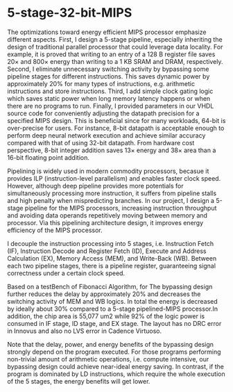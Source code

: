 # 5-stage-32-bit-MIPS

The optimizations toward energy efficient MIPS processor emphasize different aspects. 
First, I design a 5-stage pipeline, especially inheriting the design of traditional parallel processor that could leverage data locality. For example, it is proved that writing to an entry of a 128 B register file saves 20× and 800× energy than writing to a 1 KB SRAM and DRAM, respectively. 
Second, I eliminate unnecessary switching activity by bypassing some pipeline stages for different instructions. This saves dynamic power by approximately 20% for many types of instructions, e.g. arithmetic instructions and store instructions. 
Third, I add simple clock gating logic which saves static power when long memory latency happens or when there are no programs to run. 
Finally, I provided parameters in our VHDL source code for conveniently adjusting the datapath precision for a specified MIPS design. This is beneficial since for many workloads, 64-bit is over-precise for users. For instance, 8-bit datapath is acceptable enough to perform deep neural network execution and achieve similar accuracy compared with that of using 32-bit datapath. From hardware cost perspective, 8-bit integer addition saves 13× energy and 38× area than a 16-bit floating point addition.

Pipelining is widely used in modern commodity processors, becasue it provides ILP (instruction-level parallelism) and enables faster clock speed. However, although deep pipeline provides more potentials for simultaneously processing more instruction, it suffers from pipeline stalls and high penalty when mispredicting branches. In our project, I design a 5-stage pipeline for the MIPS processors, increasing instruction throughput and avoiding data operands repetitively moving between memory and processor. Via this pipelining architecture design, it improves energy efficiency of the MIPS processor.

I decouple the instruction processing into 5 stages, i.e. Instruction Fetch (IF), Instruction Decode and Register Fetch (ID), Execute and Address Calculation (EX), Memory Access (MEM), and Write-Back (WB). Between each two pipeline stages, there is a pipeline register, guaranteeing signal correctness under a certain clock speed.

Based on a testBench of Fibonacci Algorithm, for The bypassing design further reduces the delay by approximately 20% and decreases the switching activity of MEM and WB logics. In total the energy is decreased by ideally about 30% compared to a 5-stage pipelined-MIPS processor.In addition, the chip area is 55,077 um2 while 92% of the logic power is consumed in IF stage, ID stage, and EX stage. The layout has no DRC error in Innovus and also no LVS error in Cadence Virtuoso.

Note that the delay, power, and energy benefits of the bypassing design strongly depend on the program executed. For those programs performing non-trivial amount of arithmetic operations, i.e. compute intensive, our bypassing design could achieve near-ideal energy saving. In contrast, if the program is dominated by LD instructions, which require the whole execution of the 5 stages, the energy benefits will get lower.
